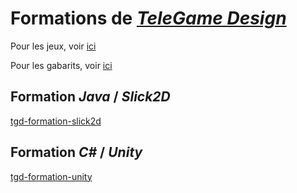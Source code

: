 # Formations de [*TeleGame Design*](https://telegd.github.io/)

Pour les jeux, voir [ici](https://github.com/TeleGD/games)

Pour les gabarits, voir [ici](https://github.com/TeleGD/templates)

## Formation *Java* / *Slick2D*

[tgd-formation-slick2d][tgd-formation-slick2d]

## Formation *C#* / *Unity*

[tgd-formation-unity][tgd-formation-unity]


[tgd-formation-slick2d]: https://github.com/TeleGD/tgd-formation-slick2d
[tgd-formation-unity]: https://github.com/TeleGD/tgd-formation-unity

